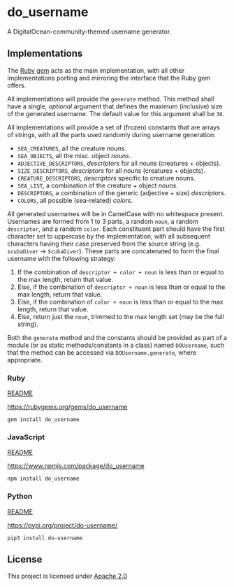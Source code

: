 # do_username

A DigitalOcean-community-themed username generator.

## Implementations

The [Ruby gem](ruby) acts as the main implementation, with all other
implementations porting and mirroring the interface that the Ruby gem offers.

All implementations will provide the `generate` method. This method shall have a
single, _optional_ argument that defines the maximum (inclusive) size of the
generated username. The default value for this argument shall be `30`.

All implementations will provide a set of (frozen) constants that are arrays of
strings, with all the parts used randomly during username generation:

- `SEA_CREATURES`, all the creature _nouns_.
- `SEA_OBJECTS`, all the misc. object _nouns_.
- `ADJECTIVE_DESCRIPTORS`, _descriptors_ for all nouns (creatures + objects).
- `SIZE_DESCRIPTORS`, _descriptors_ for all nouns (creatures + objects).
- `CREATURE_DESCRIPTORS`, _descriptors_ specific to creature nouns.
- `SEA_LIST`, a combination of the creature + object _nouns_.
- `DESCRIPTORS`, a combination of the generic (adjective + size) _descriptors_.
- `COLORS`, all possible (sea-related) _colors_.

All generated usernames will be in CamelCase with no whitespace present.
Usernames are formed from 1 to 3 parts, a random `noun`, a random `descriptor`,
and a random `color`. Each constituent part should have the first character set
to uppercase by the implementation, with all subsequent characters having their
case preserved from the source string (e.g. `scubaDiver` -> `ScubaDiver`). These
parts are concatenated to form the final username with the following strategy:

1. If the combination of `descriptor + color + noun` is less than or equal to
   the max length, return that value.
2. Else, if the combination of `descriptor + noun` is less than or equal to the
   max length, return that value.
3. Else, if the combination of `color + noun` is less than or equal to the max
   length, return that value.
4. Else, return just the `noun`, trimmed to the max length set (may be the full
   string).

Both the `generate` method and the constants should be provided as part of a
module (or as static methods/constants in a class) named `DOUsername`, such that
the method can be accessed via `DOUsername.generate`, where appropriate.

### Ruby

[README](ruby/README.md)

https://rubygems.org/gems/do_username

`gem install do_username`

### JavaScript

[README](javascript/README.md)

https://www.npmjs.com/package/do_username

`npm install do_username`

### Python

[README](python/README.md)

https://pypi.org/project/do-username/

`pip3 install do-username`

## License

This project is licensed under [Apache 2.0](LICENSE)
